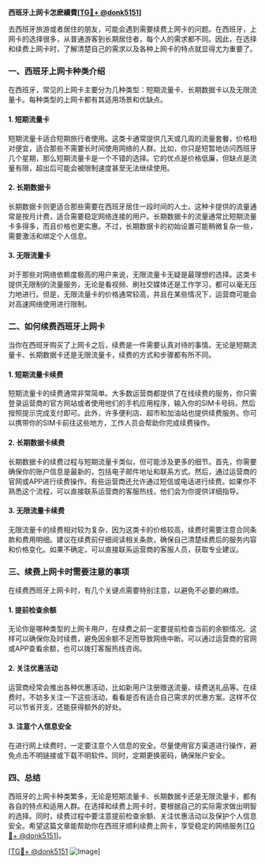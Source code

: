 **西班牙上网卡怎麽續費[[TG💪+ @donk5151](https://t.me/s/donk5151)]**

去西班牙旅游或者居住的朋友，可能会遇到需要续费上网卡的问题。在西班牙，上网卡的选择很多，从普通游客到长期居住者，每个人的需求都不同。因此，在选择和续费上网卡时，了解清楚自己的需求以及各种上网卡的特点就显得尤为重要了。

### 一、西班牙上网卡种类介绍

在西班牙，常见的上网卡主要分为几种类型：短期流量卡、长期数据卡以及无限流量卡。每种类型的上网卡都有其适用场景和优缺点。

#### 1. 短期流量卡

短期流量卡适合短期旅行者使用。这类卡通常提供几天或几周的流量套餐，价格相对便宜，适合那些不需要长时间使用网络的人群。比如，你只是短暂地访问西班牙几个星期，那么短期流量卡是一个不错的选择。它的优点是价格低廉，但缺点是流量有限，超出后可能会被限制速度甚至无法继续使用。

#### 2. 长期数据卡

长期数据卡则更适合那些需要在西班牙居住一段时间的人士。这种卡提供的流量通常是按月计费，适合需要稳定网络连接的用户。长期数据卡的流量通常比短期流量卡多得多，而且价格也更实惠。不过，长期数据卡的初始设置可能稍微复杂一些，需要激活和绑定个人信息。

#### 3. 无限流量卡

对于那些对网络依赖度极高的用户来说，无限流量卡无疑是最理想的选择。这类卡提供无限制的流量服务，无论是看视频、刷社交媒体还是工作学习，都可以毫无压力地进行。但是，无限流量卡的价格通常较高，并且在某些情况下，运营商可能会对高速网络使用进行限制。

### 二、如何续费西班牙上网卡

当你在西班牙购买了上网卡之后，续费是一件需要认真对待的事情。无论是短期流量卡、长期数据卡还是无限流量卡，续费的方式和步骤都有所不同。

#### 1. 短期流量卡续费

短期流量卡的续费通常非常简单。大多数运营商都提供了在线续费的服务，你只需登录运营商的官方网站或者使用他们的手机应用程序，输入你的SIM卡号码，然后按照提示完成支付即可。此外，许多便利店、超市和加油站也提供续费服务。你可以携带你的SIM卡前往这些地方，工作人员会帮助你完成续费操作。

#### 2. 长期数据卡续费

长期数据卡的续费过程与短期流量卡类似，但可能涉及更多的细节。首先，你需要确保你的账户信息是最新的，包括电子邮件地址和联系方式。然后，通过运营商的官网或APP进行续费操作。有些运营商还允许通过短信或电话进行续费。如果你不熟悉这个流程，可以直接联系运营商的客服热线，他们会为你提供详细指导。

#### 3. 无限流量卡续费

无限流量卡的续费相对较为复杂，因为这类卡的价格较高，续费时需要注意合同条款和费用明细。建议在续费前仔细阅读相关条款，确保自己清楚续费后的服务内容和价格变化。如果不确定，可以直接联系运营商的客服人员，获取专业建议。

### 三、续费上网卡时需要注意的事项

在续费西班牙上网卡时，有几个关键点需要特别注意，以避免不必要的麻烦。

#### 1. 提前检查余额

无论你是哪种类型的上网卡用户，在续费之前一定要提前检查当前的余额情况。这样可以确保你及时续费，避免因余额不足而导致网络中断。可以通过运营商的官网或APP查看余额，也可以拨打客服热线咨询。

#### 2. 关注优惠活动

运营商经常会推出各种优惠活动，比如新用户注册赠送流量、续费送礼品等。在续费时，不妨多关注一下这些活动，看看是否有适合自己需求的优惠方案。这样不仅可以节省开支，还能获得额外的好处。

#### 3. 注意个人信息安全

在进行网上续费时，一定要注意个人信息的安全。尽量使用官方渠道进行操作，避免点击不明链接或下载不明软件。同时，定期更换密码，确保账户安全。

### 四、总结

西班牙的上网卡种类繁多，无论是短期流量卡、长期数据卡还是无限流量卡，都有各自的特点和适用人群。在选择和续费上网卡时，要根据自己的实际需求做出明智的选择。同时，续费过程中要注意提前检查余额、关注优惠活动以及保护个人信息安全。希望这篇文章能帮助你在西班牙顺利续费上网卡，享受稳定的网络服务[[TG💪+ @donk5151](https://t.me/s/donk5151)]。

[[TG💪+ @donk5151](https://t.me/s/donk5151) ![Image](https://i.postimg.cc/rwNCRYN7/Snipaste-2025-04-30-17-27-05.png)]